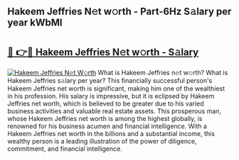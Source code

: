 ## Hakeem Jeffries N𝚎t w𝚘rth - Part-6Hz S𝚊lary per year kWbMl

# <h2><a href="http://gc1j4b2.nevu.top/?p=Hakeem+Jeffries">🔗 👉🔴 Hakeem Jeffries N𝚎t w𝚘rth - S𝚊lary</a></h2>

[![Hakeem Jeffries N𝚎t W𝚘rth](https://i.imgur.com/Oavwk0R.jpeg)](http://gc1j4b2.nevu.top/?p=Hakeem+Jeffries)
What is Hakeem Jeffries n𝚎t w𝚘rth? What is Hakeem Jeffries s𝚊lary per year?
This financially successful person's Hakeem Jeffries net worth is significant, making him one of the wealthiest in his profession. His salary is impressive, but it is eclipsed by Hakeem Jeffries net worth, which is believed to be greater due to his varied business activities and valuable real estate assets. This prosperous man, whose Hakeem Jeffries net worth is among the highest globally, is renowned for his business acumen and financial intelligence. With a Hakeem Jeffries net worth in the billions and a substantial income, this wealthy person is a leading illustration of the power of diligence, commitment, and financial intelligence.
